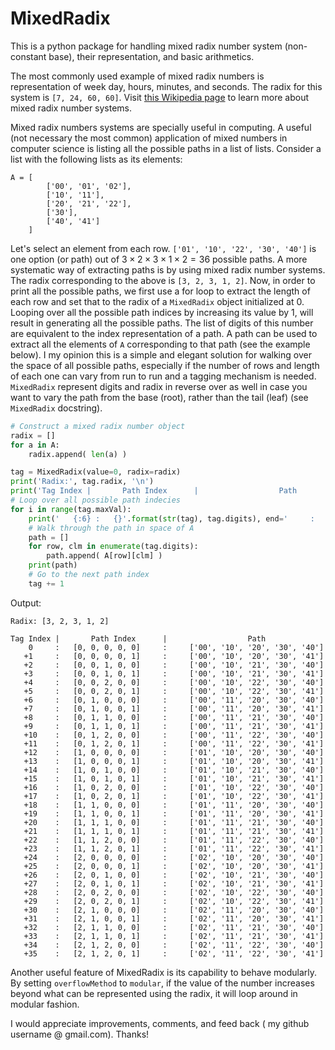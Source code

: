 # MixedRadix
This is a python package for handling mixed radix number system (non-constant base), their representation, and basic arithmetics.

The most commonly used example  of mixed radix numbers is representation of week day, hours, minutes, and seconds. The radix for this system is `[7, 24, 60, 60]`. Visit [this Wikipedia page](https://en.wikipedia.org/wiki/Mixed_radix) to learn more about mixed radix number systems.

Mixed radix numbers systems are specially useful in computing. A useful (not necessary the most common) application of mixed numbers in computer science is listing all the possible paths in a list of lists. Consider a list with the following lists as its elements:

```
A = [
        ['00', '01', '02'],
        ['10', '11'],
        ['20', '21', '22'],
        ['30'],
        ['40', '41']
    ]
```

Let's select an element from each row. `['01', '10', '22', '30', '40']` is one option (or path) out of $3 \times 2 \times 3 \times 1 \times 2 = 36$ possible paths. A more systematic way of extracting paths is by using mixed radix number systems. The radix corresponding to the above is `[3, 2, 3, 1, 2]`. Now, in order to print all the possible paths, we first use a for loop to extract the length of each row and set that to the radix of a `MixedRadix` object initialized at 0. Looping over all the possible path indices by increasing its value by 1, will result in generating all the possible paths. The list of digits of this number are equivalent to the index representation of a path. A path can be used to extract all the elements of `A` corresponding to that path (see the example below). I my opinion this is a simple and elegant solution for walking over the space of all possible paths, especially if the number of rows and length of each one can vary from run to run and a tagging mechanism is needed. `MixedRadix` represent digits and radix in reverse over as well in case you want to vary the path from the base (root), rather than the tail (leaf) (see `MixedRadix` docstring).

```Python
# Construct a mixed radix number object
radix = []
for a in A:
    radix.append( len(a) )

tag = MixedRadix(value=0, radix=radix)
print('Radix:', tag.radix, '\n')
print('Tag Index |       Path Index      |                  Path             ')
# Loop over all possible path indecies
for i in range(tag.maxVal):
    print('   {:6} :   {}'.format(str(tag), tag.digits), end='     :     ')
    # Walk through the path in space of A
    path = []
    for row, clm in enumerate(tag.digits):
        path.append( A[row][clm] )
    print(path)
    # Go to the next path index
    tag += 1
```

Output:
```
Radix: [3, 2, 3, 1, 2] 

Tag Index |       Path Index      |                  Path             
    0     :   [0, 0, 0, 0, 0]     :     ['00', '10', '20', '30', '40']
   +1     :   [0, 0, 0, 0, 1]     :     ['00', '10', '20', '30', '41']
   +2     :   [0, 0, 1, 0, 0]     :     ['00', '10', '21', '30', '40']
   +3     :   [0, 0, 1, 0, 1]     :     ['00', '10', '21', '30', '41']
   +4     :   [0, 0, 2, 0, 0]     :     ['00', '10', '22', '30', '40']
   +5     :   [0, 0, 2, 0, 1]     :     ['00', '10', '22', '30', '41']
   +6     :   [0, 1, 0, 0, 0]     :     ['00', '11', '20', '30', '40']
   +7     :   [0, 1, 0, 0, 1]     :     ['00', '11', '20', '30', '41']
   +8     :   [0, 1, 1, 0, 0]     :     ['00', '11', '21', '30', '40']
   +9     :   [0, 1, 1, 0, 1]     :     ['00', '11', '21', '30', '41']
   +10    :   [0, 1, 2, 0, 0]     :     ['00', '11', '22', '30', '40']
   +11    :   [0, 1, 2, 0, 1]     :     ['00', '11', '22', '30', '41']
   +12    :   [1, 0, 0, 0, 0]     :     ['01', '10', '20', '30', '40']
   +13    :   [1, 0, 0, 0, 1]     :     ['01', '10', '20', '30', '41']
   +14    :   [1, 0, 1, 0, 0]     :     ['01', '10', '21', '30', '40']
   +15    :   [1, 0, 1, 0, 1]     :     ['01', '10', '21', '30', '41']
   +16    :   [1, 0, 2, 0, 0]     :     ['01', '10', '22', '30', '40']
   +17    :   [1, 0, 2, 0, 1]     :     ['01', '10', '22', '30', '41']
   +18    :   [1, 1, 0, 0, 0]     :     ['01', '11', '20', '30', '40']
   +19    :   [1, 1, 0, 0, 1]     :     ['01', '11', '20', '30', '41']
   +20    :   [1, 1, 1, 0, 0]     :     ['01', '11', '21', '30', '40']
   +21    :   [1, 1, 1, 0, 1]     :     ['01', '11', '21', '30', '41']
   +22    :   [1, 1, 2, 0, 0]     :     ['01', '11', '22', '30', '40']
   +23    :   [1, 1, 2, 0, 1]     :     ['01', '11', '22', '30', '41']
   +24    :   [2, 0, 0, 0, 0]     :     ['02', '10', '20', '30', '40']
   +25    :   [2, 0, 0, 0, 1]     :     ['02', '10', '20', '30', '41']
   +26    :   [2, 0, 1, 0, 0]     :     ['02', '10', '21', '30', '40']
   +27    :   [2, 0, 1, 0, 1]     :     ['02', '10', '21', '30', '41']
   +28    :   [2, 0, 2, 0, 0]     :     ['02', '10', '22', '30', '40']
   +29    :   [2, 0, 2, 0, 1]     :     ['02', '10', '22', '30', '41']
   +30    :   [2, 1, 0, 0, 0]     :     ['02', '11', '20', '30', '40']
   +31    :   [2, 1, 0, 0, 1]     :     ['02', '11', '20', '30', '41']
   +32    :   [2, 1, 1, 0, 0]     :     ['02', '11', '21', '30', '40']
   +33    :   [2, 1, 1, 0, 1]     :     ['02', '11', '21', '30', '41']
   +34    :   [2, 1, 2, 0, 0]     :     ['02', '11', '22', '30', '40']
   +35    :   [2, 1, 2, 0, 1]     :     ['02', '11', '22', '30', '41']
```

Another useful feature of MixedRadix is its capability to behave modularly. By setting `overflowMethod` to `modular`, if the value of the number increases beyond what can be represented using the radix, it will loop around in modular fashion. 

I would appreciate improvements, comments, and feed back ( my github username @ gmail.com). Thanks!
